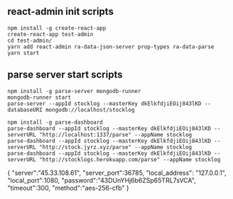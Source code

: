 ## react-admin init scripts
```
npm install -g create-react-app
create-react-app test-admin
cd test-admin/
yarn add react-admin ra-data-json-server prop-types ra-data-parse
yarn start
```

## parse server start scripts
```
npm install -g parse-server mongodb-runner
mongodb-runner start
parse-server --appId stocklog --masterKey dkElkfdjiEOij843lKD --databaseURI mongodb://localhost/stocklog

npm install -g parse-dashboard
parse-dashboard --appId stocklog --masterKey dkElkfdjiEOij843lKD --serverURL "http://localhost:1337/parse" --appName stocklog
parse-dashboard --appId stocklog --masterKey dkElkfdjiEOij843lKD --serverURL "http://stock.jyrz.xyz/parse" --appName stocklog
parse-dashboard --appId stocklog --masterKey dkElkfdjiEOij843lKD --serverURL "http://stocklogs.herokuapp.com/parse" --appName stocklog
```

{
  "server":"45.33.108.61",
  "server_port":36785,
  "local_address": "127.0.0.1",
  "local_port":1080,
  "password":"43DUnYHj6b6ZSp65TRL7sVCA",
  "timeout":300,
  "method":"aes-256-cfb"
}
